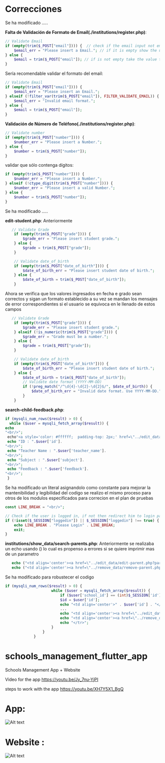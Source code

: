 # Correcciones

Se ha modificado .....

**Falta de Validación de Formato de Email(./institutions/register.php)**:
   ```php
   // Validate Email
   if (empty(trim($_POST["email"]))) {  // check if the email input not empty
       $email_err = "Please insert a Email."; // if it is empty show the user this message
   } else {
       $email = trim($_POST["email"]); // if is not empty take the value that the user entered from the input
   }
   ```
   Sería recomendable validar el formato del email:
   ```php
   // Validate Email
   if (empty(trim($_POST["email"]))) {  
       $email_err = "Please insert an Email."; 
   } elseif (!filter_var(trim($_POST["email"]), FILTER_VALIDATE_EMAIL)) {
       $email_err = "Invalid email format.";
   } else {
       $email = trim($_POST["email"]); 
   }
   ```

**Validación de Número de Teléfono(./institutions/register.php)**:
   ```php
   // Validate number
   if (empty(trim($_POST["number"]))) {
       $number_err = "Please insert a Number."; 
   } else {
       $number = trim($_POST["number"]); 
   }
   ```
   validar que sólo contenga dígitos:
   ```php
   if (empty(trim($_POST["number"]))) {
       $number_err = "Please insert a Number."; 
   } elseif (!ctype_digit(trim($_POST["number"]))) {
       $number_err = "Please insert a valid Number."; 
   } else {
       $number = trim($_POST["number"]); 
   }
   ```
Se ha modificado .....

**edit-student.php**:
Anteriormente
```php
   // Validate Grade
    if (empty(trim($_POST["grade"]))) {
        $grade_err = "Please insert student grade.";
    } else {
        $grade = trim($_POST["grade"]);
    }

    // Validate date_of_birth
    if (empty(trim($_POST["date_of_birth"]))) {
        $date_of_birth_err = "Please insert student date of birth.";
    } else {
        $date_of_birth = trim($_POST["date_of_birth"]);
    }
   ```
Ahora se verifica que los valores ingresados en fecha e grado sean correctos y sigan un formato establecido a su vez se mandan los mensajes de error correspondientes si el usuario
se equivoca en le llenado de estos campos

```php
   // Validate Grade
    if (empty(trim($_POST["grade"]))) {
        $grade_err = "Please insert student grade.";
    } elseif (!is_numeric(trim($_POST["grade"]))) {
        $grade_err = "Grade must be a number.";
    } else {
        $grade = trim($_POST["grade"]);
    }

    // Validate date_of_birth
    if (empty(trim($_POST["date_of_birth"]))) {
        $date_of_birth_err = "Please insert student date of birth.";
    } else {
        $date_of_birth = trim($_POST["date_of_birth"]);
        // Validate date format (YYYY-MM-DD)
        if (!preg_match("/^\d{4}-\d{2}-\d{2}$/", $date_of_birth)) {
            $date_of_birth_err = "Invalid date format. Use YYYY-MM-DD.";
        }
    }

   ```
**search-child-feedback.php**:

   ```php
   if (mysqli_num_rows($result) > 0) {
     while ($user = mysqli_fetch_array($result)) {
   echo 
"<br/>";
    echo"<a style='color: #ffffff;  padding-top: 2px;' href=\"../edit_data/edit-child-feedback.php?child_feedback_id=".$user['id']."\">";
    echo "ID : ".$user['id'].
"<br/>";
    echo "Teacher Name : ".$user['teacher_name'].
"<br/>";
    echo "Subject : ".$user['subject'].
"<br/>";
    echo "Feedback : ".$user['feedback'].
"<br/>";
    }
   ```
   Se ha modificado un literal asignandolo como constante para mejorar la mantenibilidad y legibilidad del codigo se
   realizo el mismo proceso para otros de los modulos especificados para correcion en el plan de pruebas
   ```php
   const LINE_BREAK = "<br/>";
   
   // Check if the user is logged in, if not then redirect him to login page
   if (!isset($_SESSION["loggedin"]) || $_SESSION["loggedin"] !== true) {
       echo LINE_BREAK . "Please Login" . LINE_BREAK;
       exit;
   }
   ```


**institutions/show_data/search-parents.php**:
   Anteriormente se realizaba un echo usando () lo cual es propenso a errores si se quiere imprimir mas de un parametro
```php
   echo ("<td align='center'><a href=\"../edit_data/edit-parent.php?parent_id=".$user['id']."\">Edit</a></td>");
   echo ("<td align='center'><a href=\"../remove_data/remove-parent.php?parent_id=".$user['id']."\">Remove</a></td>");
   ```
   Se ha modificado para robustecer el codigo
   ```php
   if (mysqli_num_rows($result) > 0) {
                        while ($user = mysqli_fetch_array($result)) {
                            if ($user['school_id'] == (int)$_SESSION['id']) {
                            $id = $user['id'];
                            echo "<td align='center'>" . $user['id'] . "</td>";
                            ...
                            echo "<td align='center'><a href=\"../edit_data/edit-parent.php?parent_id=".$user['id']."\">Edit</a></td>";
                            echo "<td align='center'><a href=\"../remove_data/remove-parent.php?parent_id=".$user['id']."\">Remove</a></td>";
                            echo "</tr>";
                        }
                    }
                }
   ```









# schools_management_flutter_app
Schools Management App + Website 

Video for the app 
https://youtu.be/Jy_7nu-YjPI

steps to work with the app
https://youtu.be/XH7Y5X1_BgQ

# App:

![Alt text](https://github.com/abdallahyassein/schools_management_flutter_app/blob/master/screenshot.png?raw=true "Title")

# Website :

![Alt text](https://github.com/abdallahyassein/schools_management_flutter_app/blob/master/screenshot2.png?raw=true "Title")
